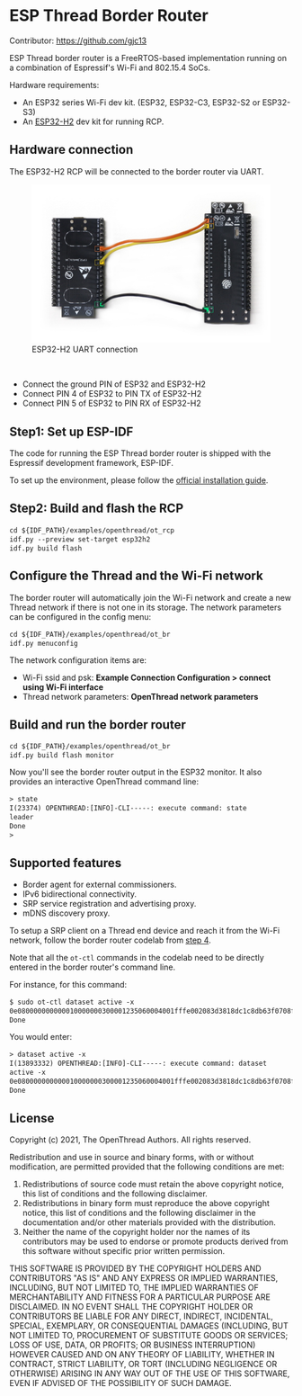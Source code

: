 # ESP Thread Border Router

Contributor: https://github.com/gjc13

ESP Thread border router is a FreeRTOS-based implementation running on a combination of Espressif's Wi-Fi and 802.15.4 SoCs.

Hardware requirements:

* An ESP32 series Wi-Fi dev kit. (ESP32, ESP32-C3, ESP32-S2 or ESP32-S3)
* An [ESP32-H2](https://www.espressif.com/en/news/ESP32_H2) dev kit for running RCP.

## Hardware connection

The ESP32-H2 RCP will be connected to the border router via UART.

<figure>
<a href="../../guides/images/otbr-esp-connection.jpg"><img src="../../guides/images/otbr-esp-connection.jpg" width="600" border="0" alt="ESP32-H2 UART" /></a><figcaption>ESP32-H2 UART connection</figcaption>
</figure>
<br/>

* Connect the ground PIN of ESP32 and ESP32-H2
* Connect PIN 4 of ESP32 to PIN TX of ESP32-H2
* Connect PIN 5 of ESP32 to PIN RX of ESP32-H2

## Step1: Set up ESP-IDF

The code for running the ESP Thread border router is shipped with the Espressif development framework, ESP-IDF.

To set up the environment, please follow the [official installation guide](https://docs.espressif.com/projects/esp-idf/en/stable/esp32/get-started/index.html#installation-step-by-step).

## Step2: Build and flash the RCP

```
cd ${IDF_PATH}/examples/openthread/ot_rcp
idf.py --preview set-target esp32h2
idf.py build flash
```

## Configure the Thread and the Wi-Fi network

The border router will automatically join the Wi-Fi network and create a new Thread network if there is not one in its storage.
The network parameters can be configured in the config menu:

```
cd ${IDF_PATH}/examples/openthread/ot_br
idf.py menuconfig
```

The network configuration items are:
* Wi-Fi ssid and psk: **Example Connection Configuration > connect using Wi-Fi interface**
* Thread network parameters: **OpenThread network parameters**


## Build and run the border router

```
cd ${IDF_PATH}/examples/openthread/ot_br
idf.py build flash monitor
```

Now you'll see the border router output in the ESP32 monitor. It also provides an interactive OpenThread command line:

```
> state
I(23374) OPENTHREAD:[INFO]-CLI-----: execute command: state
leader
Done
>
```

## Supported features

* Border agent for external commissioners.
* IPv6 bidirectional connectivity.
* SRP service registration and advertising proxy.
* mDNS discovery proxy.

To setup a SRP client on a Thread end device and reach it from the Wi-Fi network, follow the border router codelab from [step 4](https://openthread.io/codelabs/openthread-border-router#3).

Note that all the `ot-ctl` commands in the codelab need to be directly entered in the border router's command line.

For instance, for this command:

```
$ sudo ot-ctl dataset active -x
0e080000000000010000000300001235060004001fffe002083d3818dc1c8db63f0708fda85ce9df1e662005101d81689e4c0a32f3b4aa112994d29692030f4f70656e5468726561642d35326532010252e204103f23f6b8875d4b05541eeb4f9718d2f40c0302a0ff
Done
```

You would enter:

```
> dataset active -x
I(13893332) OPENTHREAD:[INFO]-CLI-----: execute command: dataset active -x
0e080000000000010000000300001235060004001fffe002083d3818dc1c8db63f0708fda85ce9df1e662005101d81689e4c0a32f3b4aa112994d29692030f4f70656e5468726561642d35326532010252e204103f23f6b8875d4b05541eeb4f9718d2f40c0302a0ff
Done
```

## License

Copyright (c) 2021, The OpenThread Authors.
All rights reserved.

Redistribution and use in source and binary forms, with or without
modification, are permitted provided that the following conditions are met:
1. Redistributions of source code must retain the above copyright
   notice, this list of conditions and the following disclaimer.
2. Redistributions in binary form must reproduce the above copyright
   notice, this list of conditions and the following disclaimer in the
   documentation and/or other materials provided with the distribution.
3. Neither the name of the copyright holder nor the
   names of its contributors may be used to endorse or promote products
   derived from this software without specific prior written permission.

THIS SOFTWARE IS PROVIDED BY THE COPYRIGHT HOLDERS AND CONTRIBUTORS "AS IS"
AND ANY EXPRESS OR IMPLIED WARRANTIES, INCLUDING, BUT NOT LIMITED TO, THE
IMPLIED WARRANTIES OF MERCHANTABILITY AND FITNESS FOR A PARTICULAR PURPOSE
ARE DISCLAIMED. IN NO EVENT SHALL THE COPYRIGHT HOLDER OR CONTRIBUTORS BE
LIABLE FOR ANY DIRECT, INDIRECT, INCIDENTAL, SPECIAL, EXEMPLARY, OR
CONSEQUENTIAL DAMAGES (INCLUDING, BUT NOT LIMITED TO, PROCUREMENT OF
SUBSTITUTE GOODS OR SERVICES; LOSS OF USE, DATA, OR PROFITS; OR BUSINESS
INTERRUPTION) HOWEVER CAUSED AND ON ANY THEORY OF LIABILITY, WHETHER IN
CONTRACT, STRICT LIABILITY, OR TORT (INCLUDING NEGLIGENCE OR OTHERWISE)
ARISING IN ANY WAY OUT OF THE USE OF THIS SOFTWARE, EVEN IF ADVISED OF THE
POSSIBILITY OF SUCH DAMAGE.
